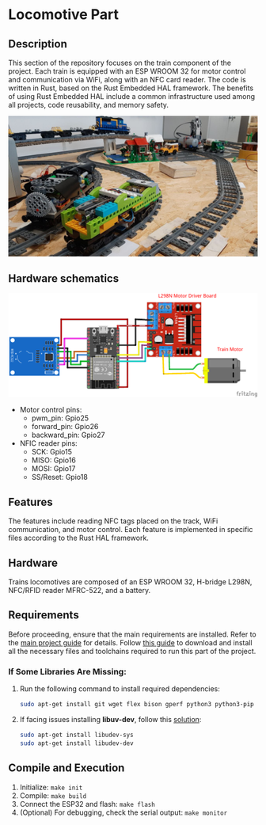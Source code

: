 # Locomotive Part

## Description

This section of the repository focuses on the train component of the project. Each train is equipped with an ESP WROOM 32 for motor control and communication via WiFi, along with an NFC card reader. The code is written in Rust, based on the Rust Embedded HAL framework. The benefits of using Rust Embedded HAL include a common infrastructure used among all projects, code reusability, and memory safety.

![Trains Image](../../imgs/trains.jpg)

## Hardware schematics

![Image](../../imgs/train_hardware.png)

 - Motor control pins:
    - pwm_pin: Gpio25
    - forward_pin: Gpio26
    - backward_pin: Gpio27
 - NFIC reader pins:
    - SCK: Gpio15
    - MISO: Gpio16
    - MOSI: Gpio17
    - SS/Reset: Gpio18

## Features

The features include reading NFC tags placed on the track, WiFi communication, and motor control. Each feature is implemented in specific files according to the Rust HAL framework.

## Hardware

Trains locomotives are composed of an ESP WROOM 32, H-bridge L298N, NFC/RFID reader MFRC-522, and a battery.

## Requirements

Before proceeding, ensure that the main requirements are installed. Refer to the [main project guide](../../README.md) for details. Follow [this guide](https://github.com/esp-rs/esp-idf-template/tree/master#prerequisites) to download and install all the necessary files and toolchains required to run this part of the project.

### If Some Libraries Are Missing:

1. Run the following command to install required dependencies:
    ```bash
    sudo apt-get install git wget flex bison gperf python3 python3-pip python3-venv cmake ninja-build ccache libffi-dev libssl-dev dfu-util libusb-1.0-0
    ```

2. If facing issues installing **libuv-dev**, follow this [solution](https://stackoverflow.com/questions/32438367/install-libuv-on-ubuntu-12-04):
    ```bash
    sudo apt-get install libudev-sys
    sudo apt-get install libudev-dev 
    ```

## Compile and Execution

1. Initialize: `make init`
2. Compile: `make build`
3. Connect the ESP32 and flash: `make flash`
4. (Optional) For debugging, check the serial output: `make monitor`
